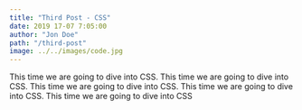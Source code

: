 ```yaml
---
title: "Third Post - CSS"
date: 2019 17-07 7:05:00
author: "Jon Doe"
path: "/third-post"
image: ../../images/code.jpg
---
```


This time we are going to dive into CSS. This time we are going to dive into CSS. This time we are going to dive into CSS. This time we are going to dive into CSS. This time we are going to dive into CSS
